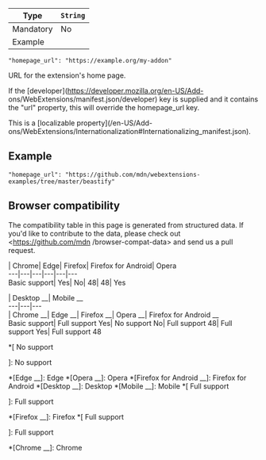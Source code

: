 Type | `String`  
---|---  
Mandatory | No  
Example |

    
    
    "homepage_url": "https://example.org/my-addon"  
  
URL for the extension's home page.

If the [developer](https://developer.mozilla.org/en-US/Add-
ons/WebExtensions/manifest.json/developer) key is supplied and it contains the
"url" property, this will override the homepage_url key.

This is a [localizable property](/en-US/Add-
ons/WebExtensions/Internationalization#Internationalizing_manifest.json).

## Example

    
    
    "homepage_url": "https://github.com/mdn/webextensions-examples/tree/master/beastify"

## Browser compatibility

The compatibility table in this page is generated from structured data. If
you'd like to contribute to the data, please check out <https://github.com/mdn
/browser-compat-data> and send us a pull request.

| Chrome| Edge| Firefox| Firefox for Android| Opera  
---|---|---|---|---|---  
Basic support|  Yes|  No| 48| 48|  Yes  
  
| Desktop __| Mobile __  
---|---|---  
| Chrome __| Edge __| Firefox __| Opera __| Firefox for Android __  
Basic support|  Full support Yes|  No support No|  Full support 48|  Full
support Yes|  Full support 48

  *[
No support

]: No support

  *[Edge __]: Edge
  *[Opera __]: Opera
  *[Firefox for Android __]: Firefox for Android
  *[Desktop __]: Desktop
  *[Mobile __]: Mobile
  *[
 Full support

]: Full support

  *[Firefox __]: Firefox
  *[
Full support

]: Full support

  *[Chrome __]: Chrome

